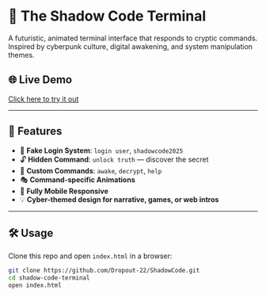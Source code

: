 # 🧠 The Shadow Code Terminal

A futuristic, animated terminal interface that responds to cryptic commands. Inspired by cyberpunk culture, digital awakening, and system manipulation themes.

## 🌐 Live Demo
[Click here to try it out](https://dropout-22.github.io/ShadowCode/)

---

## 🚀 Features

- 🔐 **Fake Login System**: `login user`, `shadowcode2025`
- 🔓 **Hidden Command**: `unlock truth` — discover the secret
- 🧠 **Custom Commands**: `awake`, `decrypt`, `help`
- 🎭 **Command-specific Animations**
- 📱 **Fully Mobile Responsive**
- 💡 **Cyber-themed design for narrative, games, or web intros**

---

## 🛠️ Usage

Clone this repo and open `index.html` in a browser:

```bash
git clone https://github.com/Dropout-22/ShadowCode.git
cd shadow-code-terminal
open index.html
